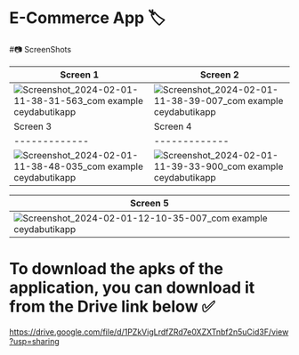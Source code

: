 # E-Commerce App 🏷️

#📷 ScreenShots

| Screen 1 | Screen 2 |
| ------------- | ------------- |
|![Screenshot_2024-02-01-11-38-31-563_com example ceydabutikapp](https://github.com/ceydaucdirhem/flutter_fashion_e-commerce_app/assets/80065036/835b3829-cdf2-474a-8e0d-b16d7c0ab420) | ![Screenshot_2024-02-01-11-38-39-007_com example ceydabutikapp](https://github.com/ceydaucdirhem/flutter_fashion_e-commerce_app/assets/80065036/5e05eeb4-d828-47fc-9d3a-f1515f92b0d0)  |
| Screen 3 | Screen 4 |
| ------------- | ------------- |
|  ![Screenshot_2024-02-01-11-38-48-035_com example ceydabutikapp](https://github.com/ceydaucdirhem/flutter_fashion_e-commerce_app/assets/80065036/2fc8f8ba-50f8-4dd4-9358-4204fd391740)  |  ![Screenshot_2024-02-01-11-39-33-900_com example ceydabutikapp](https://github.com/ceydaucdirhem/flutter_fashion_e-commerce_app/assets/80065036/c82346eb-ce32-4022-b80c-72427ce4eb77)  |

| Screen 5 |
| ------------- |
|  ![Screenshot_2024-02-01-12-10-35-007_com example ceydabutikapp](https://github.com/ceydaucdirhem/flutter_fashion_e-commerce_app/assets/80065036/2a05045a-31dc-4391-bf94-3bf66c20d619)  |
















# To download the apks of the application, you can download it from the Drive link below ✅ 
https://drive.google.com/file/d/1PZkVigLrdfZRd7e0XZXTnbf2n5uCid3F/view?usp=sharing
